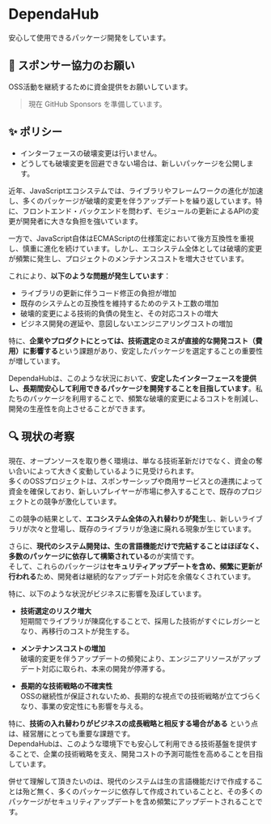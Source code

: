 # DependaHub

安心して使用できるパッケージ開発をしています。

## 💖 スポンサー協力のお願い

OSS活動を継続するために資金提供をお願いしています。

> 現在 GitHub Sponsors を準備しています。

## ✨ ポリシー

- インターフェースの破壊変更は行いません。
- どうしても破壊変更を回避できない場合は、新しいパッケージを公開します。

近年、JavaScriptエコシステムでは、ライブラリやフレームワークの進化が加速し、多くのパッケージが破壊的変更を伴うアップデートを繰り返しています。特に、フロントエンド・バックエンドを問わず、モジュールの更新によるAPIの変更が開発者に大きな負担を強いています。

一方で、JavaScript自体はECMAScriptの仕様策定において後方互換性を重視し、慎重に進化を続けています。しかし、エコシステム全体としては破壊的変更が頻繁に発生し、プロジェクトのメンテナンスコストを増大させています。

これにより、**以下のような問題が発生しています**：
- ライブラリの更新に伴うコード修正の負担が増加
- 既存のシステムとの互換性を維持するためのテスト工数の増加
- 破壊的変更による技術的負債の発生と、その対応コストの増大
- ビジネス開発の遅延や、意図しないエンジニアリングコストの増加

特に、**企業やプロダクトにとっては、技術選定のミスが直接的な開発コスト（費用）に影響する**という課題があり、安定したパッケージを選定することの重要性が増しています。

DependaHubは、このような状況において、**安定したインターフェースを提供し、長期間安心して利用できるパッケージを開発することを目指しています**。私たちのパッケージを利用することで、頻繁な破壊的変更によるコストを削減し、開発の生産性を向上させることができます。

## 🔍 現状の考察

現在、オープンソースを取り巻く環境は、単なる技術革新だけでなく、資金の奪い合いによって大きく変動しているように見受けられます。  
多くのOSSプロジェクトは、スポンサーシップや商用サービスとの連携によって資金を確保しており、新しいプレイヤーが市場に参入することで、既存のプロジェクトとの競争が激化しています。  

この競争の結果として、**エコシステム全体の入れ替わりが発生**し、新しいライブラリが次々と登場し、既存のライブラリが急速に廃れる現象が生じています。  

さらに、**現代のシステム開発は、生の言語機能だけで完結することはほぼなく、多数のパッケージに依存して構築されている**のが実情です。  
そして、これらのパッケージは**セキュリティアップデートを含め、頻繁に更新が行われる**ため、開発者は継続的なアップデート対応を余儀なくされています。  

特に、以下のような状況がビジネスに影響を及ぼしています。  

- **技術選定のリスク増大**  
  短期間でライブラリが陳腐化することで、採用した技術がすぐにレガシーとなり、再移行のコストが発生する。  

- **メンテナンスコストの増加**  
  破壊的変更を伴うアップデートの頻発により、エンジニアリソースがアップデート対応に取られ、本来の開発が停滞する。  

- **長期的な技術戦略の不確実性**  
  OSSの継続性が保証されないため、長期的な視点での技術戦略が立てづらくなり、事業の安定性にも影響を与える。  

特に、**技術の入れ替わりがビジネスの成長戦略と相反する場合がある** という点は、経営層にとっても重要な課題です。  
DependaHubは、このような環境下でも安心して利用できる技術基盤を提供することで、企業の技術戦略を支え、開発コストの予測可能性を高めることを目指しています。  

併せて理解して頂きたいのは、現代のシステムは生の言語機能だけで作成することは殆ど無く、多くのパッケージに依存して作成されていることと、その多くのパッケージがセキュリティアップデートを含め頻繁にアップデートされることです。
